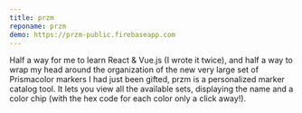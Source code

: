 ```yaml
---
title: przm
reponame: przm
demo: https://przm-public.firebaseapp.com
---
```


Half a way for me to learn React & Vue.js (I wrote it twice), and half a way to wrap my head around the organization of the new very large set of Prismacolor markers I had just been gifted, przm is a personalized marker catalog tool. It lets you view all the available sets, displaying the name and a color chip (with the hex code for each color only a click away!). 